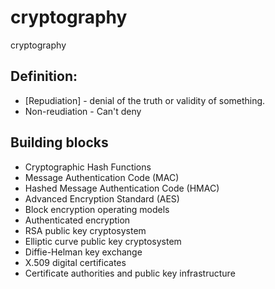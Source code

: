 # cryptography
cryptography

## Definition:

* [Repudiation]  - denial of the truth or validity of something.
* Non-reudiation - Can't deny

## Building blocks

* Cryptographic Hash Functions
* Message Authentication Code (MAC)
* Hashed Message Authentication Code (HMAC)
* Advanced Encryption Standard (AES)
* Block encryption operating models
* Authenticated encryption
* RSA public key cryptosystem
* Elliptic curve public key cryptosystem
* Diffie-Helman key exchange
* X.509 digital certificates
* Certificate authorities and public key infrastructure